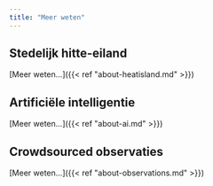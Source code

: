```yaml
---
title: "Meer weten"
---
```


## Stedelijk hitte-eiland

[Meer weten...]({{< ref "about-heatisland.md" >}})

## Artificiële intelligentie

[Meer weten...]({{< ref "about-ai.md" >}})

## Crowdsourced observaties

[Meer weten...]({{< ref "about-observations.md" >}})

